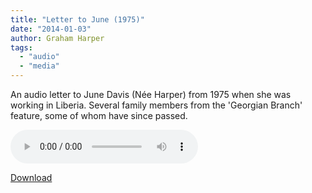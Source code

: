 ```yaml
---
title: "Letter to June (1975)"
date: "2014-01-03"
author: Graham Harper
tags:
  - "audio"
  - "media"
---
```


An audio letter to June Davis (Née Harper) from 1975 when she was working in Liberia. Several family members from the 'Georgian Branch' feature, some of whom have since passed.

<audio controls src="/static/audio/letter-to-june.mp3"></audio>

[Download](/static/audio/letter-to-june.mp3)
